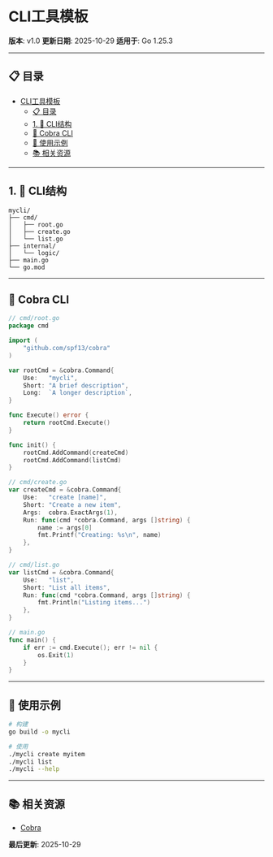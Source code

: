 # CLI工具模板

**版本**: v1.0
**更新日期**: 2025-10-29
**适用于**: Go 1.25.3

---

## 📋 目录

- [CLI工具模板](#cli工具模板)
  - [📋 目录](#-目录)
  - [1. 📖 CLI结构](#1--cli结构)
  - [🎯 Cobra CLI](#-cobra-cli)
  - [🚀 使用示例](#-使用示例)
  - [📚 相关资源](#-相关资源)

---

## 1. 📖 CLI结构

```
mycli/
├── cmd/
│   ├── root.go
│   ├── create.go
│   └── list.go
├── internal/
│   └── logic/
├── main.go
└── go.mod
```

---

## 🎯 Cobra CLI

```go
// cmd/root.go
package cmd

import (
    "github.com/spf13/cobra"
)

var rootCmd = &cobra.Command{
    Use:   "mycli",
    Short: "A brief description",
    Long:  `A longer description`,
}

func Execute() error {
    return rootCmd.Execute()
}

func init() {
    rootCmd.AddCommand(createCmd)
    rootCmd.AddCommand(listCmd)
}

// cmd/create.go
var createCmd = &cobra.Command{
    Use:   "create [name]",
    Short: "Create a new item",
    Args:  cobra.ExactArgs(1),
    Run: func(cmd *cobra.Command, args []string) {
        name := args[0]
        fmt.Printf("Creating: %s\n", name)
    },
}

// cmd/list.go
var listCmd = &cobra.Command{
    Use:   "list",
    Short: "List all items",
    Run: func(cmd *cobra.Command, args []string) {
        fmt.Println("Listing items...")
    },
}

// main.go
func main() {
    if err := cmd.Execute(); err != nil {
        os.Exit(1)
    }
}
```

---

## 🚀 使用示例

```bash
# 构建
go build -o mycli

# 使用
./mycli create myitem
./mycli list
./mycli --help
```

---

## 📚 相关资源

- [Cobra](https://github.com/spf13/cobra)

**最后更新**: 2025-10-29
